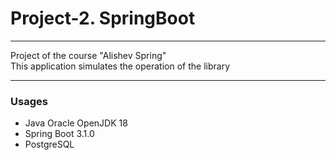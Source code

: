 # Project-2. SpringBoot

---

Project of the course "Alishev Spring"  
This application simulates the operation of the library  

---

### Usages
* Java Oracle OpenJDK 18
* Spring Boot 3.1.0
* PostgreSQL